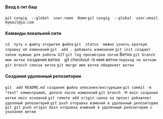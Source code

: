 
#### Вход в гит баш

`git congig  --global  user.name  Name` 
`git congig  --global  user.email  mymail@ya.com` 

#### Команды локальной сити

 `cd  путь к файлу открытия файла` 
 `git  status  можно узнать краткую справку об изменений` 
 `git  add . добавить изменения` 
 `git init создает папки нужные для роботы GIT` 
 `git log просмотров логов` 
Ветки
 `git branch имя ветки `создания ветки` 
 `git checkout -b имя ветки `переход по веткам` 
 `git branch список веток` 
 `git merge имя ветки обеденяет ветки` 

#### Создания удоленный репозитории

 `git  add README.md создания файла описания/инстуркции` 
 `git commit -m "text" коментраиий, делате после изменений` 
 `git branch -M main создания ветки main основной` 
 `git remote add origin сылка на проэкт добавляет удоленый репозиторий` 
 `git push отправка измений в удоленный репозитории` 
 `git git push origin main отправка измений в удоленный репозитории с указания ветки` 

 

